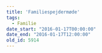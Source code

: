 ```yaml
---
title: 'Familiespejdermøde'
tags:
  - Familie
date_start: "2016-01-17T00:00:00"
date_end: "2016-01-17T12:00:00"
old_id: 5914
---
```

